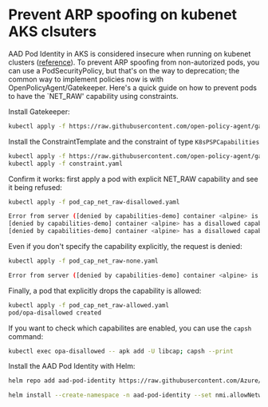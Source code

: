 # Prevent ARP spoofing on kubenet AKS clsuters

AAD Pod Identity in AKS is considered insecure when running on kubenet clusters ([reference](https://azure.github.io/aad-pod-identity/docs/configure/aad_pod_identity_on_kubenet/)). To prevent ARP spoofing from non-autorized pods, you can use a PodSecurityPolicy, but that's on the way to deprecation; the common way to implement policies now is with OpenPolicyAgent/Gatekeeper. Here's a quick guide on how to prevent pods to have the `NET_RAW' capability using constraints.

Install Gatekeeper:

```bash
kubectl apply -f https://raw.githubusercontent.com/open-policy-agent/gatekeeper/v3.3.0-beta.2/deploy/gatekeeper.yaml
```

Install the ConstraintTemplate and the constraint of type `K8sPSPCapabilities`

```bash
kubectl apply -f https://raw.githubusercontent.com/open-policy-agent/gatekeeper-library/master/library/pod-security-policy/capabilities/template.yaml
kubectl apply -f constraint.yaml
```

Confirm it works: first apply a pod with explicit NET_RAW capability and see it being refused:

```bash
kubectl apply -f pod_cap_net_raw-disallowed.yaml

Error from server ([denied by capabilities-demo] container <alpine> is not dropping all required capabilities. Container must drop all of ["NET_RAW"]
[denied by capabilities-demo] container <alpine> has a disallowed capability. Allowed capabilities are NONE): error when creating "pod_cap_net_raw-disallowed.yaml": admission webhook "validation.gatekeeper.sh" denied the request: [denied by capabilities-demo] container <alpine> is not dropping all required capabilities. Container must drop all of ["NET_RAW"]
[denied by capabilities-demo] container <alpine> has a disallowed capability. Allowed capabilities are NONE
```

Even if you don't specify the capability explicitly, the request is denied:

```bash
kubectl apply -f pod_cap_net_raw-none.yaml

Error from server ([denied by capabilities-demo] container <alpine> is not dropping all required capabilities. Container must drop all of ["NET_RAW"]): error when creating "pod_cap_net_raw-none.yaml": admission webhook "validation.gatekeeper.sh" denied the request: [denied by capabilities-demo] container <alpine> is not dropping all required capabilities. Container must drop all of ["NET_RAW"]
```

Finally, a pod that explicitly drops the capability is allowed:

```bash
kubectl apply -f pod_cap_net_raw-allowed.yaml
pod/opa-disallowed created
```

If you want to check which capabilites are enabled, you can use the `capsh` command:

```bash
kubectl exec opa-disallowed -- apk add -U libcap; capsh --print
```

Install the AAD Pod Identity with Helm:

```bash
helm repo add aad-pod-identity https://raw.githubusercontent.com/Azure/aad-pod-identity/master/charts

helm install --create-namespace -n aad-pod-identity --set nmi.allowNetworkPluginKubenet=true aad-pod-identity aad-pod-identity/aad-pod-identity
```
